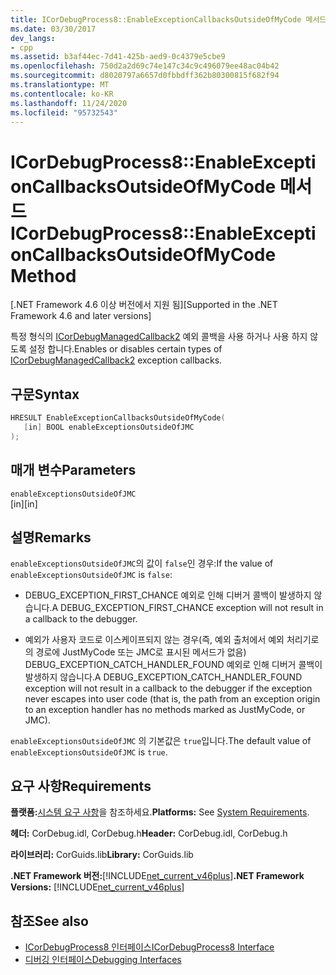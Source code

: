 ```yaml
---
title: ICorDebugProcess8::EnableExceptionCallbacksOutsideOfMyCode 메서드
ms.date: 03/30/2017
dev_langs:
- cpp
ms.assetid: b3af44ec-7d41-425b-aed9-0c4379e5cbe9
ms.openlocfilehash: 750d2a2d69c74e147c34c9c496079ee48ac04b42
ms.sourcegitcommit: d8020797a6657d0fbbdff362b80300815f682f94
ms.translationtype: MT
ms.contentlocale: ko-KR
ms.lasthandoff: 11/24/2020
ms.locfileid: "95732543"
---
```

# <a name="icordebugprocess8enableexceptioncallbacksoutsideofmycode-method"></a><span data-ttu-id="a766c-102">ICorDebugProcess8::EnableExceptionCallbacksOutsideOfMyCode 메서드</span><span class="sxs-lookup"><span data-stu-id="a766c-102">ICorDebugProcess8::EnableExceptionCallbacksOutsideOfMyCode Method</span></span>

<span data-ttu-id="a766c-103">[.NET Framework 4.6 이상 버전에서 지원 됨]</span><span class="sxs-lookup"><span data-stu-id="a766c-103">[Supported in the .NET Framework 4.6 and later versions]</span></span>  
  
 <span data-ttu-id="a766c-104">특정 형식의 [ICorDebugManagedCallback2](icordebugmanagedcallback2-interface.md) 예외 콜백을 사용 하거나 사용 하지 않도록 설정 합니다.</span><span class="sxs-lookup"><span data-stu-id="a766c-104">Enables or disables certain types of [ICorDebugManagedCallback2](icordebugmanagedcallback2-interface.md) exception callbacks.</span></span>  
  
## <a name="syntax"></a><span data-ttu-id="a766c-105">구문</span><span class="sxs-lookup"><span data-stu-id="a766c-105">Syntax</span></span>  
  
```cpp
HRESULT EnableExceptionCallbacksOutsideOfMyCode(  
   [in] BOOL enableExceptionsOutsideOfJMC  
);  
```  
  
## <a name="parameters"></a><span data-ttu-id="a766c-106">매개 변수</span><span class="sxs-lookup"><span data-stu-id="a766c-106">Parameters</span></span>  

 `enableExceptionsOutsideOfJMC`  
 <span data-ttu-id="a766c-107">[in]</span><span class="sxs-lookup"><span data-stu-id="a766c-107">[in]</span></span>  
  
## <a name="remarks"></a><span data-ttu-id="a766c-108">설명</span><span class="sxs-lookup"><span data-stu-id="a766c-108">Remarks</span></span>  

 <span data-ttu-id="a766c-109">`enableExceptionsOutsideOfJMC`의 값이 `false`인 경우:</span><span class="sxs-lookup"><span data-stu-id="a766c-109">If the value of `enableExceptionsOutsideOfJMC` is `false`:</span></span>  
  
- <span data-ttu-id="a766c-110">DEBUG_EXCEPTION_FIRST_CHANCE 예외로 인해 디버거 콜백이 발생하지 않습니다.</span><span class="sxs-lookup"><span data-stu-id="a766c-110">A DEBUG_EXCEPTION_FIRST_CHANCE exception will not result in a callback to the debugger.</span></span>  
  
- <span data-ttu-id="a766c-111">예외가 사용자 코드로 이스케이프되지 않는 경우(즉, 예외 출처에서 예외 처리기로의 경로에 JustMyCode 또는 JMC로 표시된 메서드가 없음) DEBUG_EXCEPTION_CATCH_HANDLER_FOUND 예외로 인해 디버거 콜백이 발생하지 않습니다.</span><span class="sxs-lookup"><span data-stu-id="a766c-111">A DEBUG_EXCEPTION_CATCH_HANDLER_FOUND exception will not result in a callback to the debugger if the exception never escapes into user code (that is, the path from an exception origin to an exception handler has no methods marked as JustMyCode, or JMC).</span></span>  
  
 <span data-ttu-id="a766c-112">`enableExceptionsOutsideOfJMC` 의 기본값은 `true`입니다.</span><span class="sxs-lookup"><span data-stu-id="a766c-112">The default value of `enableExceptionsOutsideOfJMC` is `true`.</span></span>  
  
## <a name="requirements"></a><span data-ttu-id="a766c-113">요구 사항</span><span class="sxs-lookup"><span data-stu-id="a766c-113">Requirements</span></span>  

 <span data-ttu-id="a766c-114">**플랫폼:**[시스템 요구 사항](../../get-started/system-requirements.md)을 참조하세요.</span><span class="sxs-lookup"><span data-stu-id="a766c-114">**Platforms:** See [System Requirements](../../get-started/system-requirements.md).</span></span>  
  
 <span data-ttu-id="a766c-115">**헤더:** CorDebug.idl, CorDebug.h</span><span class="sxs-lookup"><span data-stu-id="a766c-115">**Header:** CorDebug.idl, CorDebug.h</span></span>  
  
 <span data-ttu-id="a766c-116">**라이브러리:** CorGuids.lib</span><span class="sxs-lookup"><span data-stu-id="a766c-116">**Library:** CorGuids.lib</span></span>  
  
 <span data-ttu-id="a766c-117">**.NET Framework 버전:**[!INCLUDE[net_current_v46plus](../../../../includes/net-current-v46plus-md.md)]</span><span class="sxs-lookup"><span data-stu-id="a766c-117">**.NET Framework Versions:** [!INCLUDE[net_current_v46plus](../../../../includes/net-current-v46plus-md.md)]</span></span>  
  
## <a name="see-also"></a><span data-ttu-id="a766c-118">참조</span><span class="sxs-lookup"><span data-stu-id="a766c-118">See also</span></span>

- [<span data-ttu-id="a766c-119">ICorDebugProcess8 인터페이스</span><span class="sxs-lookup"><span data-stu-id="a766c-119">ICorDebugProcess8 Interface</span></span>](icordebugprocess8-interface.md)
- [<span data-ttu-id="a766c-120">디버깅 인터페이스</span><span class="sxs-lookup"><span data-stu-id="a766c-120">Debugging Interfaces</span></span>](debugging-interfaces.md)
